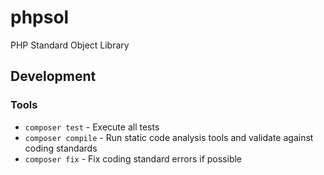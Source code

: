 # phpsol
PHP Standard Object Library

## Development
### Tools
* `composer test` - Execute all tests
* `composer compile` - Run static code analysis tools and validate against coding standards
* `composer fix` - Fix coding standard errors if possible
